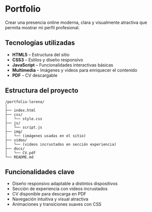 # Portfolio 
Crear una presencia online moderna, clara y visualmente atractiva que permita mostrar mi perfil profesional.

##  Tecnologías utilizadas

- **HTML5** – Estructura del sitio
- **CSS3** – Estilos y diseño responsivo
- **JavaScript** – Funcionalidades interactivas básicas
- **Multimedia** – Imágenes y videos para enriquecer el contenido
- **PDF** – CV descargable

## Estructura del proyecto

```
/portfolio-lorena/
│
├── index.html
├── css/
│   └── style.css
├── js/
│   └── script.js
├── img/
│   └── (imágenes usadas en el sitio)
├── video/
│   └── (videos incrustados en sección experiencia)
├── docs/
│   └── CV.pdf
└── README.md
```

## Funcionalidades clave

- Diseño responsivo adaptable a distintos dispositivos
- Sección de experiencia con videos incrustados
- CV disponible para descarga en PDF
- Navegación intuitiva y visual atractiva
- Animaciones y transiciones suaves con CSS
